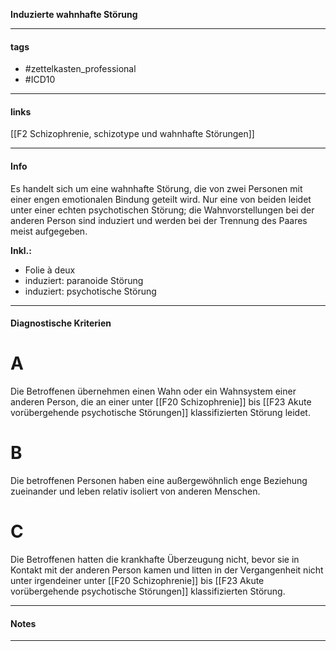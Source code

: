 __Induzierte wahnhafte Störung__

___________________________________________
#### tags

- #zettelkasten_professional
- #ICD10 
___________________________________________
#### links

[[F2 Schizophrenie, schizotype und wahnhafte Störungen]]

___________________________________________
#### Info
Es handelt sich um eine wahnhafte Störung, die von zwei Personen mit einer engen emotionalen Bindung geteilt wird. Nur eine von beiden leidet unter einer echten psychotischen Störung; die Wahnvorstellungen bei der anderen Person sind induziert und werden bei der Trennung des Paares meist aufgegeben.

__Inkl.:__
- Folie à deux  
- induziert: paranoide Störung  
- induziert: psychotische Störung
___________________________________________
#### Diagnostische Kriterien

# A
Die Betroffenen übernehmen einen Wahn oder ein Wahnsystem einer anderen Person, die an einer unter [[F20 Schizophrenie]] bis [[F23 Akute vorübergehende psychotische Störungen]] klassifizierten Störung leidet.

# B
Die betroffenen Personen haben eine außergewöhnlich enge Beziehung zueinander und leben relativ isoliert von anderen Menschen.

# C
Die Betroffenen hatten die krankhafte Überzeugung nicht, bevor sie in Kontakt mit der anderen Person kamen und litten in der Vergangenheit nicht unter irgendeiner unter [[F20 Schizophrenie]] bis [[F23 Akute vorübergehende psychotische Störungen]] klassifizierten Störung.
___________________________________________
#### Notes

___________________________________________


